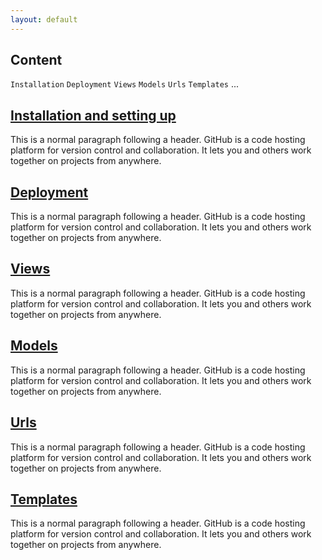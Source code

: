 ```yaml
---
layout: default
---
```


## Content
`Installation` `Deployment` `Views` `Models` `Urls` `Templates` ...

## [Installation and setting up](./pages/dj_installation.md)

This is a normal paragraph following a header. GitHub is a code hosting platform for version control and collaboration. It lets you and others work together on projects from anywhere.

## [Deployment](./pages/dj_installation.md)

This is a normal paragraph following a header. GitHub is a code hosting platform for version control and collaboration. It lets you and others work together on projects from anywhere.

## [Views](./pages/dj_installation.md)

This is a normal paragraph following a header. GitHub is a code hosting platform for version control and collaboration. It lets you and others work together on projects from anywhere.

## [Models](./pages/dj_installation.md)

This is a normal paragraph following a header. GitHub is a code hosting platform for version control and collaboration. It lets you and others work together on projects from anywhere.

## [Urls](./pages/dj_installation.md)

This is a normal paragraph following a header. GitHub is a code hosting platform for version control and collaboration. It lets you and others work together on projects from anywhere.

## [Templates](./pages/dj_installation.md)

This is a normal paragraph following a header. GitHub is a code hosting platform for version control and collaboration. It lets you and others work together on projects from anywhere.

 
 
